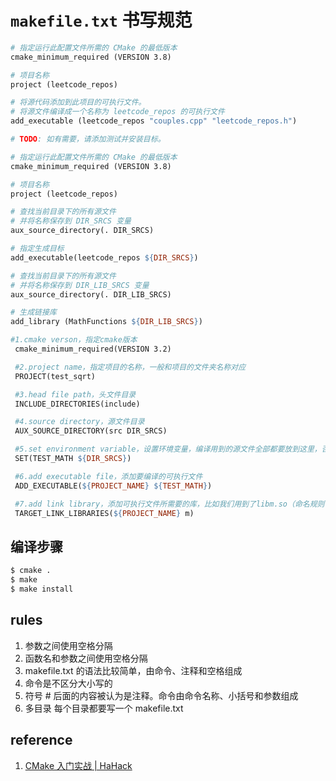 # `makefile.txt` 书写规范

```makefile
# 指定运行此配置文件所需的 CMake 的最低版本
cmake_minimum_required (VERSION 3.8)

# 项目名称
project (leetcode_repos)

# 将源代码添加到此项目的可执行文件。
# 将源文件编译成一个名称为 leetcode_repos 的可执行文件
add_executable (leetcode_repos "couples.cpp" "leetcode_repos.h")

# TODO: 如有需要，请添加测试并安装目标。
```

```makefile
# 指定运行此配置文件所需的 CMake 的最低版本
cmake_minimum_required (VERSION 3.8)

# 项目名称
project (leetcode_repos)

# 查找当前目录下的所有源文件
# 并将名称保存到 DIR_SRCS 变量
aux_source_directory(. DIR_SRCS)

# 指定生成目标
add_executable(leetcode_repos ${DIR_SRCS})

# 查找当前目录下的所有源文件
# 并将名称保存到 DIR_LIB_SRCS 变量
aux_source_directory(. DIR_LIB_SRCS)

# 生成链接库
add_library (MathFunctions ${DIR_LIB_SRCS})
```

```makefile
#1.cmake verson，指定cmake版本
 cmake_minimum_required(VERSION 3.2)

 #2.project name，指定项目的名称，一般和项目的文件夹名称对应
 PROJECT(test_sqrt)

 #3.head file path，头文件目录
 INCLUDE_DIRECTORIES(include)

 #4.source directory，源文件目录
 AUX_SOURCE_DIRECTORY(src DIR_SRCS)

 #5.set environment variable，设置环境变量，编译用到的源文件全部都要放到这里，否则编译能够通过，但是执行的时候会出现各种问题，比如"symbol lookup error xxxxx , undefined symbol"
 SET(TEST_MATH ${DIR_SRCS})

 #6.add executable file，添加要编译的可执行文件
 ADD_EXECUTABLE(${PROJECT_NAME} ${TEST_MATH})

 #7.add link library，添加可执行文件所需要的库，比如我们用到了libm.so（命名规则：lib+name+.so），就添加该库的名称
 TARGET_LINK_LIBRARIES(${PROJECT_NAME} m)
 ```


## 编译步骤

```bash
$ cmake .
$ make
$ make install
```

## rules

1. 参数之间使用空格分隔
2. 函数名和参数之间使用空格分隔
3. makefile.txt 的语法比较简单，由命令、注释和空格组成
4. 命令是不区分大小写的
5. 符号 # 后面的内容被认为是注释。命令由命令名称、小括号和参数组成
6. 多目录 每个目录都要写一个 makefile.txt


## reference
1. [CMake 入门实战 | HaHack](https://www.hahack.com/codes/cmake/)
